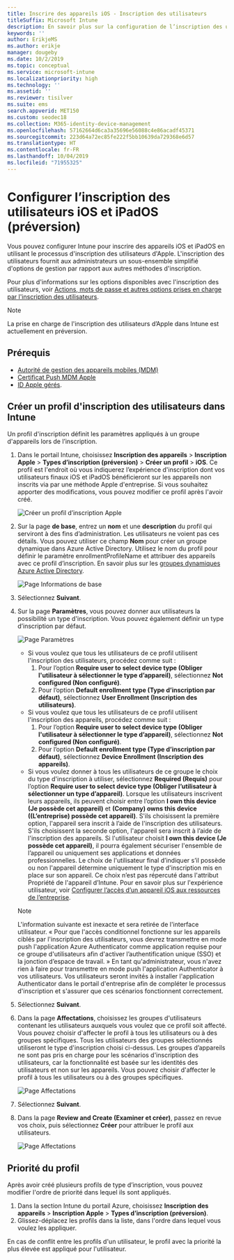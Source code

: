 ```yaml
---
title: Inscrire des appareils iOS - Inscription des utilisateurs
titleSuffix: Microsoft Intune
description: En savoir plus sur la configuration de l’inscription des utilisateurs iOS et iPadOS.
keywords: ''
author: ErikjeMS
ms.author: erikje
manager: dougeby
ms.date: 10/2/2019
ms.topic: conceptual
ms.service: microsoft-intune
ms.localizationpriority: high
ms.technology: ''
ms.assetid: ''
ms.reviewer: tisilver
ms.suite: ems
search.appverid: MET150
ms.custom: seodec18
ms.collection: M365-identity-device-management
ms.openlocfilehash: 57162664d6ca3a35696e56088c4e86acadf45371
ms.sourcegitcommit: 223d64a72ec85fe222f5bb10639da729368e6d57
ms.translationtype: HT
ms.contentlocale: fr-FR
ms.lasthandoff: 10/04/2019
ms.locfileid: "71955325"
---
```

# <a name="set-up-ios-and-ipados-user-enrollment-preview"></a>Configurer l’inscription des utilisateurs iOS et iPadOS (préversion)

Vous pouvez configurer Intune pour inscrire des appareils iOS et iPadOS en utilisant le processus d'inscription des utilisateurs d'Apple. L'inscription des utilisateurs fournit aux administrateurs un sous-ensemble simplifié d'options de gestion par rapport aux autres méthodes d'inscription.

Pour plus d'informations sur les options disponibles avec l'inscription des utilisateurs, voir [Actions, mots de passe et autres options prises en charge par l'inscription des utilisateurs](ios-user-enrollment-supported-actions.md).

> [!NOTE]
> La prise en charge de l'inscription des utilisateurs d’Apple dans Intune est actuellement en préversion.

## <a name="prerequisites"></a>Prérequis
- [Autorité de gestion des appareils mobiles (MDM)](../fundamentals/mdm-authority-set.md)
- [Certificat Push MDM Apple](apple-mdm-push-certificate-get.md)
- [ID Apple gérés](https://support.apple.com/guide/apple-business-manager/mdm1c9622977/web).

## <a name="create-a-user-enrollment-profile-in-intune"></a>Créer un profil d'inscription des utilisateurs dans Intune

Un profil d'inscription définit les paramètres appliqués à un groupe d'appareils lors de l’inscription. 

1. Dans le portail Intune, choisissez **Inscription des appareils** > **Inscription Apple** > **Types d’inscription (préversion)** > **Créer un profil** > **iOS**. Ce profil est l'endroit où vous indiquerez l’expérience d'inscription dont vos utilisateurs finaux iOS et iPadOS bénéficieront sur les appareils non inscrits via par une méthode Apple d'entreprise. Si vous souhaitez apporter des modifications, vous pouvez modifier ce profil après l'avoir créé.

    ![Créer un profil d’inscription Apple](./media/ios-user-enrollment/create-profile.png)

2. Sur la page **de base**, entrez un **nom** et une **description** du profil qui serviront à des fins d’administration. Les utilisateurs ne voient pas ces détails. Vous pouvez utiliser ce champ **Nom** pour créer un groupe dynamique dans Azure Active Directory. Utilisez le nom du profil pour définir le paramètre enrollmentProfileName et attribuer des appareils avec ce profil d’inscription. En savoir plus sur les [groupes dynamiques Azure Active Directory](https://docs.microsoft.com/azure/active-directory/active-directory-groups-dynamic-membership-azure-portal#rules-for-devices).

    ![Page Informations de base](./media/ios-user-enrollment/basics-page.png)


3. Sélectionnez **Suivant**.

4. Sur la page **Paramètres**, vous pouvez donner aux utilisateurs la possibilité un type d'inscription. Vous pouvez également définir un type d’inscription par défaut.

    ![Page Paramètres](./media/ios-user-enrollment/settings-page.png)

    - Si vous voulez que tous les utilisateurs de ce profil utilisent l'inscription des utilisateurs, procédez comme suit :
        1. Pour l’option **Require user to select device type (Obliger l'utilisateur à sélectionner le type d’appareil)**, sélectionnez **Not configured (Non configuré)**.
        2. Pour l’option **Default enrollment type (Type d’inscription par défaut)**, sélectionnez **User Enrollment (Inscription des utilisateurs)**.
    - Si vous voulez que tous les utilisateurs de ce profil utilisent l'inscription des appareils, procédez comme suit :
        1. Pour l’option **Require user to select device type (Obliger l'utilisateur à sélectionner le type d’appareil)**, sélectionnez **Not configured (Non configuré)**.
        2. Pour l’option **Default enrollment type (Type d’inscription par défaut)**, sélectionnez **Device Enrollment (Inscription des appareils)**.
    - Si vous voulez donner à tous les utilisateurs de ce groupe le choix du type d'inscription à utiliser, sélectionnez **Required (Requis)** pour l’option **Require user to select device type (Obliger l’utilisateur à sélectionner un type d’appareil)**. Lorsque les utilisateurs inscrivent leurs appareils, ils peuvent choisir entre l’option **I own this device (Je possède cet appareil)** et **(Company) owns this device ((L’entreprise) possède cet appareil)**. S'ils choisissent la première option, l'appareil sera inscrit à l’aide de l'inscription des utilisateurs. S'ils choisissent la seconde option, l'appareil sera inscrit à l’aide de l'inscription des appareils. Si l'utilisateur choisit **I own this device (Je possède cet appareil)**, il pourra également sécuriser l'ensemble de l’appareil ou uniquement ses applications et données professionnelles. Le choix de l'utilisateur final d’indiquer s’il possède ou non l'appareil détermine uniquement le type d'inscription mis en place sur son appareil. Ce choix n’est pas répercuté dans l'attribut Propriété de l'appareil d’Intune. Pour en savoir plus sur l'expérience utilisateur, voir [Configurer l’accès d’un appareil iOS aux ressources de l’entreprise](https://docs.microsoft.com/intune-user-help/enroll-your-device-in-intune-ios).
    
    > [!NOTE]
    > L'information suivante est inexacte et sera retirée de l'interface utilisateur.
    > « Pour que l'accès conditionnel fonctionne sur les appareils ciblés par l'inscription des utilisateurs, vous devrez transmettre en mode push l'application Azure Authenticator comme application requise pour ce groupe d'utilisateurs afin d'activer l’authentification unique (SSO) et la jonction d’espace de travail. »
    > En tant qu'administrateur, vous n'avez rien à faire pour transmettre en mode push l'application Authenticator à vos utilisateurs. Vos utilisateurs seront invités à installer l'application Authenticator dans le portail d'entreprise afin de compléter le processus d'inscription et s'assurer que ces scénarios fonctionnent correctement.

5. Sélectionnez **Suivant**.

6. Dans la page **Affectations**, choisissez les groupes d'utilisateurs contenant les utilisateurs auxquels vous voulez que ce profil soit affecté. Vous pouvez choisir d'affecter le profil à tous les utilisateurs ou à des groupes spécifiques. Tous les utilisateurs des groupes sélectionnés utiliseront le type d'inscription choisi ci-dessus. Les groupes d’appareils ne sont pas pris en charge pour les scénarios d'inscription des utilisateurs, car la fonctionnalité est basée sur les identités des utilisateurs et non sur les appareils. Vous pouvez choisir d'affecter le profil à tous les utilisateurs ou à des groupes spécifiques.

    ![Page Affectations](./media/ios-user-enrollment/assignments-page.png)

7. Sélectionnez **Suivant**.

8. Dans la page **Review and Create (Examiner et créer)**, passez en revue vos choix, puis sélectionnez **Créer** pour attribuer le profil aux utilisateurs.

    ![Page Affectations](./media/ios-user-enrollment/assignments-page.png)


## <a name="profile-priority"></a>Priorité du profil

Après avoir créé plusieurs profils de type d’inscription, vous pouvez modifier l'ordre de priorité dans lequel ils sont appliqués.

1. Dans la section Intune du portail Azure, choisissez **Inscription des appareils** > **Inscription Apple** > **Types d’inscription (préversion)**.
2. Glissez-déplacez les profils dans la liste, dans l'ordre dans lequel vous voulez les appliquer.

En cas de conflit entre les profils d'un utilisateur, le profil avec la priorité la plus élevée est appliqué pour l'utilisateur.


